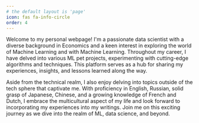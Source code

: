 ```yaml
---
# the default layout is 'page'
icon: fas fa-info-circle
order: 4
---
```


<!-- > Add Markdown syntax content to file `_tabs/about.md`{: .filepath } and it will show up on this page.
{: .prompt-tip } -->

Welcome to my personal webpage! I'm a passionate data scientist with a diverse background in Economics and a keen interest in exploring the world of Machine Learning and with Machine Learning. Throughout my career, I have delved into various ML pet projects, experimenting with cutting-edge algorithms and techniques. This platform serves as a hub for sharing my experiences, insights, and lessons learned along the way. 

Aside from the technical realm, I also enjoy delving into topics outside of the tech sphere that captivate me. With proficiency in English, Russian, solid grasp of Japanese, Chinese, and a growing knowledge of French and Dutch, I embrace the multicultural aspect of my life and look forward to incorporating my  experiences into my writings. Join me on this exciting journey as we dive into the realm of ML, data science, and beyond.